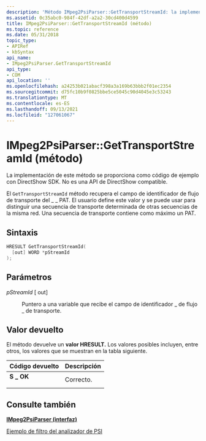 ```yaml
---
description: 'Método IMpeg2PsiParser::GetTransportStreamId: la implementación de este método se proporciona como código de ejemplo con DirectShow SDK. No es una API de DirectShow compatible.'
ms.assetid: 0c35abc0-984f-42df-a2a2-30cd400d4599
title: IMpeg2PsiParser::GetTransportStreamId (método)
ms.topic: reference
ms.date: 05/31/2018
topic_type:
- APIRef
- kbSyntax
api_name:
- IMpeg2PsiParser.GetTransportStreamId
api_type:
- COM
api_location: ''
ms.openlocfilehash: a24253b021abacf398a3a169b63bbb2f01ec2354
ms.sourcegitcommit: d75fc10b9f0825bbe5ce5045c90d4045e3c53243
ms.translationtype: MT
ms.contentlocale: es-ES
ms.lasthandoff: 09/13/2021
ms.locfileid: "127061067"
---
```

# <a name="impeg2psiparsergettransportstreamid-method"></a>IMpeg2PsiParser::GetTransportStreamId (método)

La implementación de este método se proporciona como código de ejemplo con DirectShow SDK. No es una API de DirectShow compatible.

El `GetTransportStreamId` método recupera el campo de identificador de flujo de transporte del \_ \_ PAT. El usuario define este valor y se puede usar para distinguir una secuencia de transporte determinada de otras secuencias de la misma red. Una secuencia de transporte contiene como máximo un PAT.

## <a name="syntax"></a>Sintaxis


```C++
HRESULT GetTransportStreamId(
  [out] WORD *pStreamId
);
```



## <a name="parameters"></a>Parámetros

<dl> <dt>

*pStreamId* \[ out\]
</dt> <dd>

Puntero a una variable que recibe el campo de identificador \_ de flujo \_ de transporte.

</dd> </dl>

## <a name="return-value"></a>Valor devuelto

El método devuelve un **valor HRESULT.** Los valores posibles incluyen, entre otros, los valores que se muestran en la tabla siguiente.



| Código devuelto                                                                          | Descripción         |
|--------------------------------------------------------------------------------------|---------------------|
| <dl> <dt>**S \_ OK**</dt> </dl> | Correcto.<br/> |



 

## <a name="see-also"></a>Consulte también

<dl> <dt>

[**IMpeg2PsiParser (interfaz)**](impeg2psiparser.md)
</dt> <dt>

[Ejemplo de filtro del analizador de PSI](psi-parser-filter-sample.md)
</dt> </dl>

 

 




